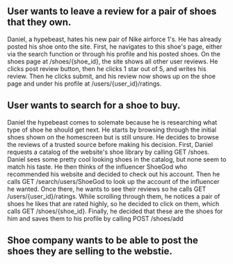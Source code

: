## User wants to leave a review for a pair of shoes that they own.
Daniel, a hypebeast, hates his new pair of Nike airforce 1's. He has already posted his shoe onto the site. First, he navigates to this shoe's page, either via the search function or through his profile and his posted shoes. On the shoes page at /shoes/{shoe_id}, the site shows all other user reviews. He clicks post review button, then he clicks 1 star out of 5, and writes his review. Then he clicks submit, and his review now shows up on the shoe page and under his profile at /users/{user_id}/ratings.

## User wants to search for a shoe to buy.

Daniel the hypebeast comes to solemate because he is researching what type of shoe he should get next. He starts
by browsing through the initial shoes shown on the homescreen but is still unsure. He decides to browse the reviews of a trusted source before making his decision.
First, Daniel requests a catalog of the website's shoe library by calling GET /shoes.
Daniel sees some pretty cool looking shoes in the catalog, but none seem to match his taste. 
He then thinks of the influencer ShoeGod who recommended his website and decided to check out his account.
Then he calls GET /search/users/ShoeGod to look up the account of the influencer he wanted.
Once there, he wants to see their reviews so he calls GET /users/{user_id}/ratings.
While scrolling through them, he notices a pair of shoes he likes that are rated highly,
so he decided to click on them, which calls GET /shoes/{shoe_id}.
Finally, he decided that these are the shoes for him and saves them to his profile by calling POST /shoes/add

## Shoe company wants to be able to post the shoes they are selling to the webstie.
